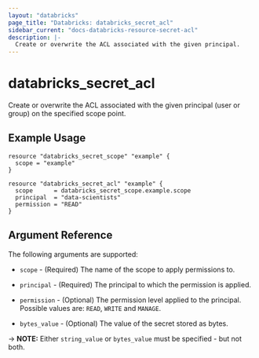 ```yaml
---
layout: "databricks"
page_title: "Databricks: databricks_secret_acl"
sidebar_current: "docs-databricks-resource-secret-acl"
description: |-
  Create or overwrite the ACL associated with the given principal.
---
```


# databricks_secret_acl

Create or overwrite the ACL associated with the given principal (user or group) on the specified scope point.

## Example Usage

```hcl
resource "databricks_secret_scope" "example" {
  scope = "example"
}
	
resource "databricks_secret_acl" "example" {
  scope      = databricks_secret_scope.example.scope
  principal  = "data-scientists"
  permission = "READ"
}
```

## Argument Reference

The following arguments are supported:

* `scope` - (Required) The name of the scope to apply permissions to.

* `principal` - (Required) The principal to which the permission is applied.

* `permission` - (Optional) The permission level applied to the principal. Possible values are: `READ`, `WRITE` and `MANAGE`.

* `bytes_value` - (Optional) The value of the secret stored as bytes.

-> **NOTE:** Either `string_value` or `bytes_value` must be specified - but not both.
